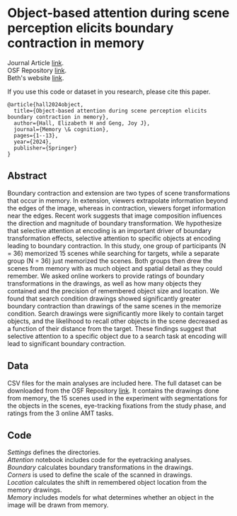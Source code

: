 # Object-based attention during scene perception elicits boundary contraction in memory
Journal Article [link](https://rdcu.be/dHWZk).
<br> OSF Repository [link](https://osf.io/mkas7/). 
<br> Beth's website [link](https://elizabethhhall.com).

If you use this code or dataset in you research, please cite this paper. 

```
@article{hall2024object,
  title={Object-based attention during scene perception elicits boundary contraction in memory},
  author={Hall, Elizabeth H and Geng, Joy J},
  journal={Memory \& cognition},
  pages={1--13},
  year={2024},
  publisher={Springer}
}
```

## Abstract

Boundary contraction and extension are two types of scene transformations that occur in memory. In extension, viewers extrapolate information beyond the edges of the image, whereas in contraction, viewers forget information near the edges. Recent work suggests that image composition influences the direction and magnitude of boundary transformation. We hypothesize that selective attention at encoding is an important driver of boundary transformation effects, selective attention to specific objects at encoding leading to boundary contraction. In this study, one group of participants (N = 36) memorized 15 scenes while searching for targets, while a separate group (N = 36) just memorized the scenes. Both groups then drew the scenes from memory with as much object and spatial detail as they could remember. We asked online workers to provide ratings of boundary transformations in the drawings, as well as how many objects they contained and the precision of remembered object size and location. We found that search condition drawings showed significantly greater boundary contraction than drawings of the same scenes in the memorize condition. Search drawings were significantly more likely to contain target objects, and the likelihood to recall other objects in the scene decreased as a function of their distance from the target. These findings suggest that selective attention to a specific object due to a search task at encoding will lead to significant boundary contraction.

## Data

CSV files for the main analyses are included here. The full dataset can be downloaded from the OSF Repository [link](https://osf.io/mkas7/). It contains the drawings done from memory, the 15 scenes used in the experiment with segmentations for the objects in the scenes, eye-tracking fixations from the study phase, and ratings from the 3 online AMT tasks. 

## Code 

<i>Settings</i> defines the directories. <br>
<i>Attention</i> notebook includes code for the eyetracking analyses. 
<br><i>Boundary</i> calculates boundary transformations in the drawings. 
<br><i>Corners</i> is used to define the scale of the scanned in drawings.
<br><i>Location</i> calculates the shift in remembered object location from the memory drawings.
<br><i>Memory</i> includes models for what determines whether an object in the image will be drawn from memory. 
